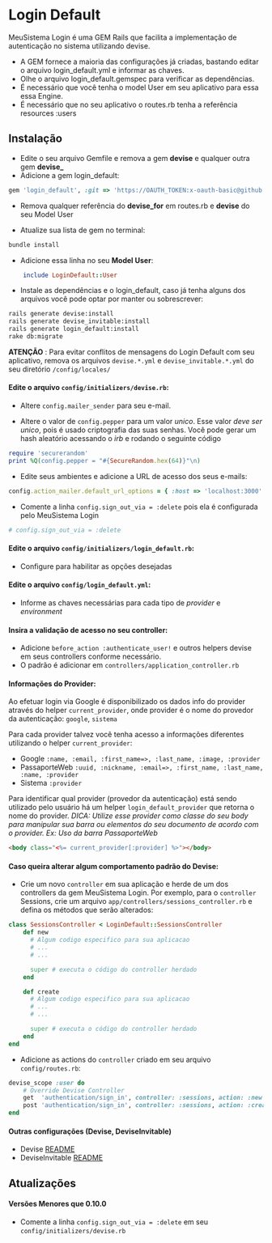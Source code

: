 # Login Default

MeuSistema Login é uma GEM Rails que facilita a implementação de autenticação no sistema utilizando devise.

* A GEM fornece a maioria das configurações já criadas, bastando editar o arquivo login_default.yml e informar as chaves.
* Olhe o arquivo login_default.gemspec para verificar as dependências.
* É necessário que você tenha o model User em seu aplicativo para essa essa Engine.
* É necessário que no seu aplicativo o routes.rb tenha a referência resources :users

## Instalação

* Edite o seu arquivo Gemfile e remova a gem **devise** e qualquer outra gem **devise_**
* Adicione a gem login_default:
```ruby
gem 'login_default', :git => 'https://OAUTH_TOKEN:x-oauth-basic@github.com/brunotporto/login_default'
```

* Remova qualquer referência do **devise_for** em routes.rb e **devise** do seu Model User

* Atualize sua lista de gem no terminal:
```sh
bundle install
```

* Adicione essa linha no seu **Model User**:
```ruby
    include LoginDefault::User
```

* Instale as dependências e o login_default, caso já tenha alguns dos arquivos você pode optar por manter ou sobrescrever:
```sh
rails generate devise:install
rails generate devise_invitable:install
rails generate login_default:install
rake db:migrate
```

**ATENÇÃO** : Para evitar conflitos de mensagens do Login Default com seu aplicativo, remova os arquivos `devise.*.yml` e `devise_invitable.*.yml` do seu diretório `/config/locales/ `

#### Edite o arquivo `config/initializers/devise.rb`:

* Altere `config.mailer_sender` para seu e-mail.

* Altere o valor de `config.pepper` para um valor *unico*. Esse valor *deve ser unico*, pois é usado criptografia das suas senhas. Você pode gerar um hash aleatório acessando o *irb* e rodando o seguinte código
```ruby
require 'securerandom'
print %Q(config.pepper = "#{SecureRandom.hex(64)}"\n)
```

* Edite seus ambientes e adicione a URL de acesso dos seus e-mails:
```ruby
config.action_mailer.default_url_options = { :host => 'localhost:3000' }
```

* Comente a linha `config.sign_out_via = :delete` pois ela é configurada pelo MeuSistema Login
```ruby
# config.sign_out_via = :delete
```

#### Edite o arquivo `config/initializers/login_default.rb`:

* Configure para habilitar as opções desejadas

#### Edite o arquivo `config/login_default.yml`:

* Informe as chaves necessárias para cada tipo de *provider* e *environment*

#### Insira a validação de acesso no seu controller:

* Adicione `before_action :authenticate_user!` e outros helpers devise em seus controllers conforme necessário.
* O padrão é adicionar em `controllers/application_controller.rb`

#### Informações do Provider:
Ao efetuar login via Google é disponibilizado os dados info do provider através do helper  `current_provider`, onde provider é o nome do provedor da autenticação:
`google`, `sistema`

Para cada provider talvez você tenha acesso a informações diferentes utilizando o helper `current_provider`:

* Google `:name, :email, :first_name=>, :last_name, :image, :provider`
* PassaporteWeb `:uuid, :nickname, :email=>, :first_name, :last_name, :name, :provider`
* Sistema `:provider`  

Para identificar qual provider (provedor da autenticação) está sendo utilizado pelo usuário há um helper `login_default_provider` que retorna o nome do provider.
*DICA: Utilize esse provider como classe do seu body para manipular sua barra ou elementos do seu documento de acordo com o provider. Ex: Uso da barra PassaporteWeb*
```html
<body class="<%= current_provider[:provider] %>"></body>
```

#### Caso queira alterar algum comportamento padrão do Devise:

* Crie um novo `controller` em sua aplicação e herde de um dos controllers da gem MeuSistema Login. Por exemplo, para o `controller` Sessions, crie um arquivo `app/controllers/sessions_controller.rb` e defina os métodos que serão alterados:
```ruby
class SessionsController < LoginDefault::SessionsController
    def new
      # Algum codigo especifico para sua aplicacao
      # ...
      # ...

      super # executa o código do controller herdado
    end

    def create
      # Algum codigo especifico para sua aplicacao
      # ...
      # ...

      super # executa o código do controller herdado
    end
end
```
* Adicione as actions do `controller` criado em seu arquivo `config/routes.rb`:
```ruby
devise_scope :user do
    # Override Devise Controller
    get  'authentication/sign_in', controller: :sessions, action: :new
    post 'authentication/sign_in', controller: :sessions, action: :create
end
```
#### Outras configurações (Devise, DeviseInvitable)
* Devise [README](https://github.com/plataformatec/devise#readme)
* DeviseInvitable [README](https://github.com/scambra/devise_invitable#readme)

## Atualizações

#### Versões Menores que 0.10.0
* Comente a linha `config.sign_out_via = :delete` em seu `config/initializers/devise.rb`
